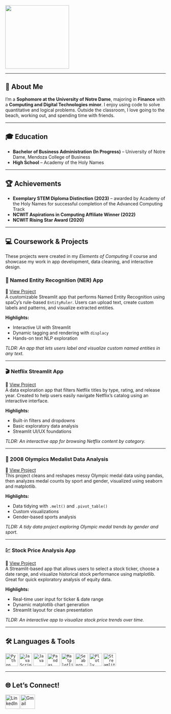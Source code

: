 <img height="200px" src="https://media.licdn.com/dms/image/v2/C4E1BAQFLFaX4Mx3MCw/company-background_10000/company-background_10000/0/1586803786153/notre_dame_executive_education_cover?e=2147483647&v=beta&t=bQ6aXoMHkUxVyPNDeTHS2gheG3plahiufq6CTx2S5C4" />

---

## 👋 About Me
I’m a **Sophomore at the University of Notre Dame**, majoring in **Finance** with a **Computing and Digital Technologies minor**. I enjoy using code to solve quantitative and logical problems. Outside the classroom, I love going to the beach, working out, and spending time with friends.

---

## 🎓 Education
- **Bachelor of Business Administration (In Progress)** – University of Notre Dame, Mendoza College of Business  
- **High School** – Academy of the Holy Names

---

## 🏆 Achievements
- **Exemplary STEM Diploma Distinction (2023)** – awarded by Academy of the Holy Names for successful completion of the Advanced Computing Track  
- **NCWIT Aspirations in Computing Affiliate Winner (2022)**  
- **NCWIT Rising Star Award (2020)**

---

## 💻 Coursework & Projects
These projects were created in my *Elements of Computing II* course and showcase my work in app development, data cleaning, and interactive design.

### 🔎 Named Entity Recognition (NER) App  
📍 [View Project](https://github.com/brwilary23/Wilary-Python-Portfolio/tree/main/NERStreamlitApp)  
A customizable Streamlit app that performs Named Entity Recognition using spaCy’s rule-based `EntityRuler`. Users can upload text, create custom labels and patterns, and visualize extracted entities.

**Highlights:**
- Interactive UI with Streamlit
- Dynamic tagging and rendering with `displacy`
- Hands-on text NLP exploration

_TLDR:_ _An app that lets users label and visualize custom named entities in any text._

---

### 🎬 Netflix Streamlit App  
📍 [View Project](https://github.com/brwilary23/Wilary-Python-Portfolio/tree/main/basic-streamlit-app)  
A data exploration app that filters Netflix titles by type, rating, and release year. Created to help users easily navigate Netflix’s catalog using an interactive interface.

**Highlights:**
- Built-in filters and dropdowns
- Basic exploratory data analysis
- Streamlit UI/UX foundations

_TLDR:_ _An interactive app for browsing Netflix content by category._

---

### 🥇 2008 Olympics Medalist Data Analysis  
📍 [View Project](https://github.com/brwilary23/Wilary-Python-Portfolio/tree/main/handling-missing-data)  
This project cleans and reshapes messy Olympic medal data using pandas, then analyzes medal counts by sport and gender, visualized using seaborn and matplotlib.

**Highlights:**
- Data tidying with `.melt()` and `.pivot_table()`
- Custom visualizations
- Gender-based sports analysis

_TLDR:_ _A tidy data project exploring Olympic medal trends by gender and sport._

---

### 💹 Stock Price Analysis App  
📍 [View Project](https://github.com/brwilary23/Wilary-Python-Portfolio/tree/main/StreamlitAppFinal)  
A Streamlit-based app that allows users to select a stock ticker, choose a date range, and visualize historical stock performance using matplotlib. Great for quick exploratory analysis of equity data.

**Highlights:**
- Real-time user input for ticker & date range
- Dynamic matplotlib chart generation
- Streamlit layout for clean presentation

_TLDR:_ _An interactive app to visualize stock price trends over time._

---

## 🛠️ Languages & Tools
<code><img height="40" src="https://brandslogos.com/wp-content/uploads/images/large/python-logo.png" alt="Python"></code>
<code><img height="40" src="https://cdn.worldvectorlogo.com/logos/logo-javascript.svg" alt="JavaScript"></code>
<code><img height="40" src="https://upload.wikimedia.org/wikipedia/en/3/30/Java_programming_language_logo.svg" alt="Java"></code>
<code><img height="40" src="https://encrypted-tbn0.gstatic.com/images?q=tbn:ANd9GcRwuqWn7rCVhqZ_pSlxwVUzlZtFWaOMdbm28A&s" alt="Pandas"></code>
<code><img height="40" src="https://upload.wikimedia.org/wikipedia/commons/1/10/Matplotlib_logo.svg" alt="Matplotlib"></code>
<code><img height="40" src="https://upload.wikimedia.org/wikipedia/commons/thumb/8/84/Seaborn_logo.svg/1200px-Seaborn_logo.svg.png" alt="Seaborn"></code>
<code><img height="40" src="https://upload.wikimedia.org/wikipedia/commons/thumb/3/37/Plotly_logo.svg/2560px-Plotly_logo.svg.png" alt="Plotly"></code>
<code><img height="40" src="https://streamlit.io/images/brand/streamlit-logo-secondary-colormark-darktext.svg" alt="Streamlit"></code>

---

## 🌐 Let’s Connect!
<a href="https://www.linkedin.com/in/brynnwilary/">
  <img align="left" alt="LinkedIn" width="45px" src="https://cdn-icons-png.flaticon.com/512/174/174857.png" />
</a>
<a href="mailto:bwilary@nd.edu">
  <img align="left" alt="Gmail" width="45px" src="https://upload.wikimedia.org/wikipedia/commons/7/7e/Gmail_icon_%282020%29.svg" />
</a>

<br><br><br>

